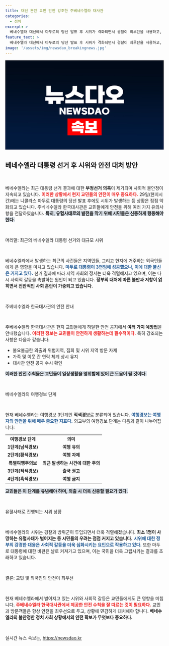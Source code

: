```yaml
---
title: 대선 혼란 교민 안전 강조한 주베네수엘라 대사관
categories:
  - 정치
excerpt: >
  베네수엘라 대선에서 마두로의 당선 발표 후 시위가 격화되면서 경찰이 최루탄을 사용하고, 유혈사태가 발생했다. 한국대사관은 교민에게 안전 유의를 당부하며, 긴장 상황이 지속될 것을 경고했다.
feature_text: >
  베네수엘라 대선에서 마두로의 당선 발표 후 시위가 격화되면서 경찰이 최루탄을 사용하고, 유혈사태가 발생했다. 한국대사관은 교민에게 안전 유의를 당부하며, 긴장 상황이 지속될 것을 경고했다.
image: '/assets/img/newsdao_breakingnews.jpg'
---
```


<p><img src="/assets/img/newsdao_breakingnews.jpg" alt="cryptoinkorea 속보" /></p>

<h2 data-ke-size="size26">베네수엘라 대통령 선거 후 시위와 안전 대처 방안</h2>

<p data-ke-size="size16">&nbsp;</p>

<p>베네수엘라는 최근 대통령 선거 결과에 대한 <b>부정선거 의혹</b>이 제기되며 사회적 불안정이 지속되고 있습니다. <b><span style="color: #ee2323;">이러한 상황에서 현지 교민들의 안전이 매우 중요하다.</span></b> 29일(현지시간)에는 니콜라스 마두로 대통령의 당선 발표 후에도 시위가 발생하는 등 상황은 점점 악화되고 있습니다. 주베네수엘라 한국대사관은 교민들에게 안전을 위해 여러 가지 유의사항을 전달하였습니다. <b><span style="background-color: #21538527;">특히, 유혈사태로의 발전을 막기 위해 시민들은 신중하게 행동해야 한다.</span></b></p>

<p data-ke-size="size16">&nbsp;</p>

<p>머리말: 최근의 베네수엘라 대통령 선거와 대규모 시위</p>

<p data-ke-size="size16">&nbsp;</p>

<p>베네수엘라에서 발생하는 최근의 사건들은 지역민들, 그리고 현지에 거주하는 외국인들에게 큰 영향을 미치고 있습니다. <b><span style="color: #1a5490;">마두로 대통령이 3연임에 성공했으나, 이에 대한 불신은 커지고 있다.</span></b> 선거 결과에 따라 지역 사회의 정서는 더욱 격렬해지고 있으며, 이는 다시 사회적 갈등을 촉발하는 원인이 되고 있습니다. <b>정부의 대처에 따른 불만과 저항이 얽히면서 전반적인 사회 혼란이 가중되고 있습니다.</b></p>

<p data-ke-size="size16">&nbsp;</p>

<p>주베네수엘라 한국대사관의 안전 안내</p>

<p data-ke-size="size16">&nbsp;</p>

<p>주베네수엘라 한국대사관은 현지 교민들에게 하달한 안전 공지에서 <b>여러 가지 예방법</b>을 안내했습니다. <b><span style="color: #ee2323;">이러한 정보는 교민들이 안전하게 생활하는데 필수적이다.</span></b> 특히 강조되는 사항은 다음과 같습니다:</p>

<ul>
    <li>불요불급한 외출과 위험지역, 집회 및 시위 지역 방문 자제</li>
    <li>가족 및 이웃 간 연락 체계 상시 유지</li>
    <li>대사관 안전 공지 수시 확인</li>
</ul>

<p><b><span style="background-color: #21538527;">이러한 안전 수칙들은 교민들이 일상생활을 영위함에 있어 큰 도움이 될 것이다.</span></b> </p>

<p data-ke-size="size16">&nbsp;</p>

<p>베네수엘라의 여행경보 단계</p>

<p data-ke-size="size16">&nbsp;</p>

<p>현재 베네수엘라는 여행경보 3단계인 <b>적색경보</b>로 분류되어 있습니다. <b><span style="color: #1a5490;">여행경보는 여행자의 안전을 위해 매우 중요한 지표다.</span></b> 외교부의 여행경보 단계는 다음과 같이 나누어집니다:</p>

<table style="width: 100%;">
    <tr>
        <td style="text-align: center; height: 17px;"><b>여행경보 단계</b></td>
        <td style="text-align: center; height: 17px;"><b>의미</b></td>
    </tr>
    <tr>
        <td style="text-align: center; height: 17px;"><b>1단계(남색경보)</b></td>
        <td style="text-align: center; height: 17px;"><b>여행 유의</b></td>
    </tr>
    <tr>
        <td style="text-align: center; height: 17px;"><b>2단계(황색경보)</b></td>
        <td style="text-align: center; height: 17px;"><b>여행 자제</b></td>
    </tr>
    <tr>
        <td style="text-align: center; height: 17px;"><b>특별여행주의보</b></td>
        <td style="text-align: center; height: 17px;"><b>최근 발생하는 사건에 대한 주의</b></td>
    </tr>
    <tr>
        <td style="text-align: center; height: 17px;"><b>3단계(적색경보)</b></td>
        <td style="text-align: center; height: 17px;"><b>출국 권고</b></td>
    </tr>
    <tr>
        <td style="text-align: center; height: 17px;"><b>4단계(흑색경보)</b></td>
        <td style="text-align: center; height: 17px;"><b>여행 금지</b></td>
    </tr>
</table>

<p><b><span style="background-color: #21538527;">교민들은 이 단계를 유념해야 하며, 외출 시 더욱 신중할 필요가 있다.</span></b></p>

<p data-ke-size="size16">&nbsp;</p>

<p>유혈사태로 진행되는 시위 상황</p>

<p data-ke-size="size16">&nbsp;</p>

<p>베네수엘라의 시위는 경찰과 방위군이 투입되면서 더욱 격렬해졌습니다. <b>최소 1명이 사망하는 유혈사태가 벌어지는 등 시민들의 우려는 점점 커지고 있습니다.</b> <b><span style="color: #1a5490;">시위에 대한 정부의 강경한 대응은 사회적 갈등을 더욱 심화시키는 요인으로 작용하고 있다.</span></b> 또한 마두로 대통령에 대한 비판은 날로 커져가고 있으며, 이는 국민을 더욱 고립시키는 결과를 초래하고 있습니다.</p>

<p data-ke-size="size16">&nbsp;</p>

<p>결론: 교민 및 외국인의 안전이 최우선</p>

<p data-ke-size="size16">&nbsp;</p>

<p>현재 베네수엘라에서 벌어지고 있는 시위와 사회적 갈등은 교민들에게도 큰 영향을 미칩니다. <b><span style="color: #ee2323;">주베네수엘라 한국대사관에서 제공한 안전 수칙을 잘 따르는 것이 필요하다.</span></b> 교민과 방문객들은 항상 안전을 최우선으로 두고, 상황에 민감하게 대처해야 합니다. <b>베네수엘라의 불안정한 정치 사회 상황에서의 안전 확보가 무엇보다 중요하다.</b></p>

<p data-ke-size="size16">&nbsp;</p>
실시간 뉴스 속보는, <a href="https://newsdao.kr" rel="dofollow">https://newsdao.kr</a>


